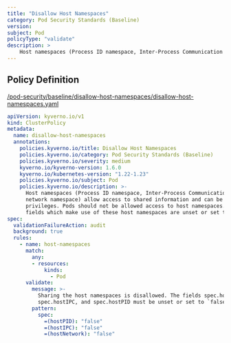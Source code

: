 ```yaml
---
title: "Disallow Host Namespaces"
category: Pod Security Standards (Baseline)
version: 
subject: Pod
policyType: "validate"
description: >
    Host namespaces (Process ID namespace, Inter-Process Communication namespace, and network namespace) allow access to shared information and can be used to elevate privileges. Pods should not be allowed access to host namespaces. This policy ensures fields which make use of these host namespaces are unset or set to `false`.
---
```


## Policy Definition
<a href="https://github.com/kyverno/policies/raw/release-1.6//pod-security/baseline/disallow-host-namespaces/disallow-host-namespaces.yaml" target="-blank">/pod-security/baseline/disallow-host-namespaces/disallow-host-namespaces.yaml</a>

```yaml
apiVersion: kyverno.io/v1
kind: ClusterPolicy
metadata:
  name: disallow-host-namespaces
  annotations:
    policies.kyverno.io/title: Disallow Host Namespaces
    policies.kyverno.io/category: Pod Security Standards (Baseline)
    policies.kyverno.io/severity: medium
    kyverno.io/kyverno-version: 1.6.0
    kyverno.io/kubernetes-version: "1.22-1.23"
    policies.kyverno.io/subject: Pod
    policies.kyverno.io/description: >-
      Host namespaces (Process ID namespace, Inter-Process Communication namespace, and
      network namespace) allow access to shared information and can be used to elevate
      privileges. Pods should not be allowed access to host namespaces. This policy ensures
      fields which make use of these host namespaces are unset or set to `false`.
spec:
  validationFailureAction: audit
  background: true
  rules:
    - name: host-namespaces
      match:
        any:
        - resources:
            kinds:
              - Pod
      validate:
        message: >-
          Sharing the host namespaces is disallowed. The fields spec.hostNetwork,
          spec.hostIPC, and spec.hostPID must be unset or set to `false`.
        pattern:
          spec:
            =(hostPID): "false"
            =(hostIPC): "false"
            =(hostNetwork): "false"

```
